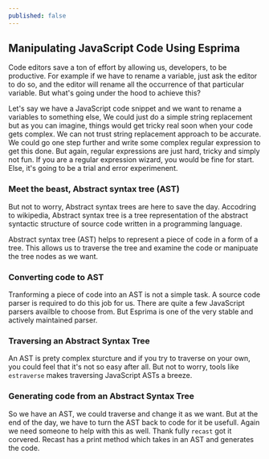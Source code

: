 ```yaml
---
published: false
---
```

## Manipulating JavaScript Code Using Esprima

Code editors save a ton of effort by allowing us, developers, to be productive. For example if we have to rename a variable, just ask the editor to do so, and the editor will rename all the occurrence of that particular variable. But what's going under the hood to achieve this?

Let's say we have a JavaScript code snippet and we want to rename a variables to something else, We could just do a simple string replacement but as you can imagine, things would get tricky real soon when your code gets complex. We can not trust string replacement approach to be accurate. We could go one step further and write some complex regular expression to get this done. But again, regular expressions are just hard, tricky and simply not fun. If you are a regular expression wizard, you would be fine for start. Else, it's going to be a trial and error experimenent.

### Meet the beast, Abstract syntax tree (AST)
But not to worry, Abstract syntax trees are here to save the day. Accodring to wikipedia, Abstract syntax tree is a tree representation of the abstract syntactic structure of source code written in a programming language.

Abstract syntax tree (AST) helps to represent a piece of code in a form of a tree. This allows us to traverse the tree and examine the code or manipuate the tree nodes as we want.

### Converting code to AST
Tranforming a piece of code into an AST is not a simple task. A source code parser is required to do this job for us. There are quite a few JavaScript parsers availble to choose from. But Esprima is one of the very stable and actively maintained parser.

### Traversing an Abstract Syntax Tree
An AST is prety complex sturcture and if you try to traverse on your own, you could feel that it's not so easy after all. But not to worry, tools like `estraverse` makes traversing JavaScript ASTs a breeze.

### Generating code from an Abstract Syntax Tree
So we have an AST, we could traverse and change it as we want. But at the end of the day, we have to turn the AST back to code for it be usefull. Again we need someone to help with this as well. Thank fully `recast` got it corvered. Recast has a print method which takes in an AST and generates the code.
